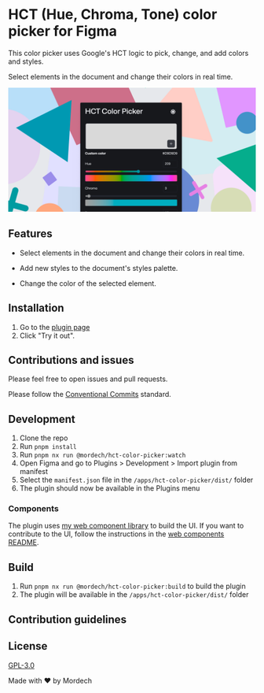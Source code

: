 # HCT (Hue, Chroma, Tone) color picker for Figma

This color picker uses Google's HCT logic to pick, change, and add colors and styles.

Select elements in the document and change their colors in real time.

![HCT Color Picker](./assets/cover.png)

## Features

- Select elements in the document and change their colors in real time.

- Add new styles to the document's styles palette.

- Change the color of the selected element.

## Installation

1. Go to the [plugin page](https://www.figma.com/community/plugin/1227923985322908257/HCT-Color-Picker)
2. Click "Try it out".

## Contributions and issues

Please feel free to open issues and pull requests.

Please follow the [Conventional Commits](https://www.conventionalcommits.org/en/v1.0.0/) standard.

## Development

1. Clone the repo
2. Run `pnpm install`
3. Run `pnpm nx run @mordech/hct-color-picker:watch`
4. Open Figma and go to Plugins > Development > Import plugin from manifest
5. Select the `manifest.json` file in the `/apps/hct-color-picker/dist/` folder
6. The plugin should now be available in the Plugins menu

### Components

The plugin uses [my web component library](/packages/web-components/) to build the UI. If you want to contribute to the UI, follow the instructions in the [web components README](/packages/web-components/README.md).

## Build

1. Run `pnpm nx run @mordech/hct-color-picker:build` to build the plugin
2. The plugin will be available in the `/apps/hct-color-picker/dist/` folder

## Contribution guidelines

## License

[GPL-3.0](LICENSE)

Made with ❤️ by Mordech
